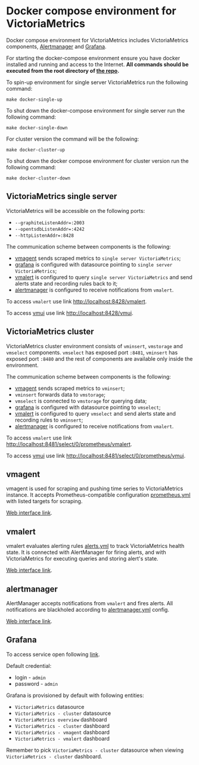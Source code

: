 # Docker compose environment for VictoriaMetrics

Docker compose environment for VictoriaMetrics includes VictoriaMetrics components,
[Alertmanager](https://prometheus.io/docs/alerting/latest/alertmanager/) 
and [Grafana](https://grafana.com/).

For starting the docker-compose environment ensure you have docker installed and running and access to the Internet.
**All commands should be executed from the root directory of [the repo](https://github.com/VictoriaMetrics/VictoriaMetrics).**

To spin-up environment for single server VictoriaMetrics run the following command:
```
make docker-single-up
```

To shut down the docker-compose environment for single server run the following command:
```
make docker-single-down
```

For cluster version the command will be the following:
```
make docker-cluster-up
```

To shut down the docker compose environment for cluster version run the following command:
```
make docker-cluster-down
```

## VictoriaMetrics single server

VictoriaMetrics will be accessible on the following ports:

* `--graphiteListenAddr=:2003`
* `--opentsdbListenAddr=:4242`
* `--httpListenAddr=:8428`

The communication scheme between components is the following:
* [vmagent](#vmagent) sends scraped metrics to `single server VictoriaMetrics`;
* [grafana](#grafana) is configured with datasource pointing to `single server VictoriaMetrics`;
* [vmalert](#vmalert) is configured to query `single server VictoriaMetrics` and send alerts state
  and recording rules back to it;
* [alertmanager](#alertmanager) is configured to receive notifications from `vmalert`.

To access `vmalert` use link [http://localhost:8428/vmalert](http://localhost:8428/vmalert/).

To access [vmui](https://docs.victoriametrics.com/Single-server-VictoriaMetrics.html#vmui)
use link [http://localhost:8428/vmui](http://localhost:8428/vmui).

## VictoriaMetrics cluster

VictoriaMetrics cluster environment consists of `vminsert`, `vmstorage` and `vmselect` components.
`vmselect` has exposed port `:8481`, `vminsert` has exposed port `:8480` and the rest of components 
are available only inside the environment.

The communication scheme between components is the following:
* [vmagent](#vmagent) sends scraped metrics to `vminsert`;
* `vminsert` forwards data to `vmstorage`;
* `vmselect` is connected to `vmstorage` for querying data;
* [grafana](#grafana) is configured with datasource pointing to `vmselect`;
* [vmalert](#vmalert) is configured to query `vmselect` and send alerts state
  and recording rules to `vminsert`;
* [alertmanager](#alertmanager) is configured to receive notifications from `vmalert`.

To access `vmalert` use link [http://localhost:8481/select/0/prometheus/vmalert](http://localhost:8481/select/0/prometheus/vmalert/).

To access [vmui](https://docs.victoriametrics.com/Single-server-VictoriaMetrics.html#vmui) 
use link [http://localhost:8481/select/0/prometheus/vmui](http://localhost:8481/select/0/prometheus/vmui).

## vmagent

vmagent is used for scraping and pushing time series to VictoriaMetrics instance. 
It accepts Prometheus-compatible configuration [prometheus.yml](https://github.com/VictoriaMetrics/VictoriaMetrics/blob/master/deployment/docker/prometheus.yml)
with listed targets for scraping.

[Web interface link](http://localhost:8429/).

## vmalert

vmalert evaluates alerting rules [alerts.yml](https://github.com/VictoriaMetrics/VictoriaMetrics/blob/master/deployment/docker/alerts.yml)
to track VictoriaMetrics health state. It is connected with AlertManager for firing alerts,
and with VictoriaMetrics for executing queries and storing alert's state.

[Web interface link](http://localhost:8880/).

## alertmanager

AlertManager accepts notifications from `vmalert` and fires alerts.
All notifications are blackholed according to [alertmanager.yml](https://github.com/VictoriaMetrics/VictoriaMetrics/blob/master/deployment/docker/alertmanager.yml) config.

[Web interface link](http://localhost:9093/).

## Grafana

To access service open following [link](http://localhost:3000).

Default credential:

* login - `admin`
* password - `admin`

Grafana is provisioned by default with following entities:

* `VictoriaMetrics` datasource
* `VictoriaMetrics - cluster` datasource
* `VictoriaMetrics overview` dashboard
* `VictoriaMetrics - cluster` dashboard
* `VictoriaMetrics - vmagent` dashboard
* `VictoriaMetrics - vmalert` dashboard

Remember to pick `VictoriaMetrics - cluster` datasource when viewing `VictoriaMetrics - cluster` dashboard.
